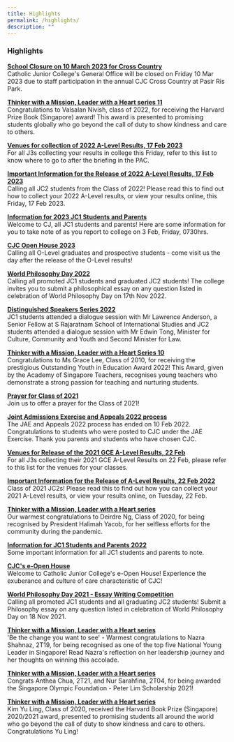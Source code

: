 ```yaml
---
title: Highlights
permalink: /highlights/
description: ""
---
```

### **Highlights**

**[School Closure on 10 March 2023 for Cross Country](https://staging.d3g8vdji1y6l0g.amplifyapp.com/highlights/1/)**<br>
Catholic Junior College's General Office will be closed on Friday 10 Mar 2023 due to staff participation in the annual CJC Cross Country at Pasir Ris Park.

**[Thinker with a Mission, Leader with a Heart series 11](https://staging.d3g8vdji1y6l0g.amplifyapp.com/highlights/37/)**<br>
Congratulations to Valsalan Nivish, class of 2022, for receiving the Harvard Prize Book (Singapore) award! This award is presented to promising students globally who go beyond the call of duty to show kindness and care to others.

**[Venues for collection of 2022 A-Level Results, 17 Feb 2023](https://staging.d3g8vdji1y6l0g.amplifyapp.com/highlights/35/)<br>**
For all J3s collecting your results in college this Friday, refer to this list to know where to go to after the briefing in the PAC.

**[Important Information for the Release of 2022 A-Level Results, 17 Feb 2023](https://staging.d3g8vdji1y6l0g.amplifyapp.com/highlights/36/)<br>**
Calling all JC2 students from the Class of 2022! Please read this to find out how to collect your 2022 A-Level results, or view your results online, this Friday, 17 Feb 2023.

**[Information for 2023 JC1 Students and Parents](https://staging.d3g8vdji1y6l0g.amplifyapp.com/highlights/34/)**<br>
Welcome to CJ, all JC1 students and parents! Here are some information for you to take note of as you report to college on 3 Feb, Friday, 0730hrs.

**[CJC Open House 2023](https://staging.d3g8vdji1y6l0g.amplifyapp.com/highlights/33/)<br>**
Calling all O-Level graduates and prospective students - come visit us the day after the release of the O-Level results!

**[World Philosophy Day 2022](https://staging.d3g8vdji1y6l0g.amplifyapp.com/highlights/32/)<br>**
Calling all promoted JC1 students and graduated JC2 students! The college invites you to submit a philosophical essay on any question listed in celebration of World Philosophy Day on 17th Nov 2022.

**[Distinguished Speakers Series 2022](https://staging.d3g8vdji1y6l0g.amplifyapp.com/highlights/31/)<br>**
JC1 students attended a dialogue session with Mr Lawrence Anderson, a Senior Fellow at S Rajaratnam School of International Studies and JC2 students attended a dialogue session with Mr Edwin Tong, Minister for Culture, Community and Youth and Second Minister for Law.

**[Thinker with a Mission, Leader with a Heart Series 10](https://staging.d3g8vdji1y6l0g.amplifyapp.com/highlights/30/)<br>**
Congratulations to Ms Grace Lee, Class of 2010, for receiving the prestigious Outstanding Youth in Education Award 2022! This Award, given by the Academy of Singapore Teachers, recognises young teachers who demonstrate a strong passion for teaching and nurturing students.

**[Prayer for Class of 2021](https://staging.d3g8vdji1y6l0g.amplifyapp.com/highlights/29/)<br>**
Join us to offer a prayer for the Class of 2021!

**[Joint Admissions Exercise and Appeals 2022 process](https://staging.d3g8vdji1y6l0g.amplifyapp.com/highlights/28/)<br>**
The JAE and Appeals 2022 process has ended on 10 Feb 2022. Congratulations to students who were posted to CJC under the JAE Exercise. Thank you parents and students who have chosen CJC.

**[Venues for Release of the 2021 GCE A-Level Results, 22 Feb](https://staging.d3g8vdji1y6l0g.amplifyapp.com/highlights/27/)<br>**
For all J3s collecting their 2021 GCE A-Level Results on 22 Feb, please refer to this list for the venues for your classes.

**[Important Information for the Release of A-Level Results, 22 Feb 2022](https://staging.d3g8vdji1y6l0g.amplifyapp.com/highlights/26/)<br>**
Class of 2021 JC2s! Please read this to find out how you can collect your 2021 A-Level results, or view your results online, on Tuesday, 22 Feb.

**[Thinker with a Mission, Leader with a Heart series](https://staging.d3g8vdji1y6l0g.amplifyapp.com/highlights/25/)<br>**
Our warmest congratulations to Deirdre Ng, Class of 2020, for being recognised by President Halimah Yacob, for her selfless efforts for the community during the pandemic.

**[Information for JC1 Students and Parents 2022](https://staging.d3g8vdji1y6l0g.amplifyapp.com/highlights/24/)<br>**
Some important information for all JC1 students and parents to note.

**[CJC's e-Open House](https://staging.d3g8vdji1y6l0g.amplifyapp.com/highlights/23/)<br>**
Welcome to Catholic Junior College's e-Open House! Experience the exuberance and culture of care characteristic of CJC!

**[World Philosophy Day 2021 - Essay Writing Competition](https://staging.d3g8vdji1y6l0g.amplifyapp.com/highlights/22/)<br>**
Calling all promoted JC1 students and all graduating JC2 students! Submit a Philosophy essay on any question listed in celebration of World Philosophy Day on 18 Nov 2021.

**[Thinker with a Mission, Leader with a Heart series](https://staging.d3g8vdji1y6l0g.amplifyapp.com/highlights/22/)<br>**
'Be the change you want to see' - Warmest congratulations to Nazra Shahnaz, 2T19, for being recognised as one of the top five National Young Leader in Singapore! Read Nazra's reflection on her leadership journey and her thoughts on winning this accolade.

**[Thinker with a Mission, Leader with a Heart series](https://staging.d3g8vdji1y6l0g.amplifyapp.com/highlights/21/)<br>**
Congrats Anthea Chua, 2T21, and Nur Sarahfina, 2T04, for being awarded the Singapore Olympic Foundation - Peter Lim Scholarship 2021!

**[Thinker with a Mission, Leader with a Heart series](https://staging.d3g8vdji1y6l0g.amplifyapp.com/highlights/20/)<br>**
Kim Yu Ling, Class of 2020, received the Harvard Book Prize (Singapore) 2020/2021 award, presented to promising students all around the world who go beyond the call of duty to show kindness and care to others. Congratulations Yu Ling!